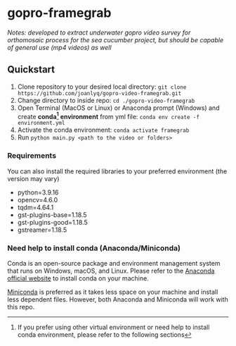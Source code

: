 # gopro-framegrab

 *Notes: developed to extract underwater gopro video survey for orthomosaic process for the sea cucumber project, but should be capable of general use (mp4 videos) as well*

## Quickstart
1. Clone repository to your desired local directory: `git clone https://github.com/joanlyq/gopro-video-framegrab.git`
2. Change directory to inside repo: `cd ./gopro-video-framegrab`
3. Open Terminal (MacOS or Linux) or Anaconda prompt (Windows) and create **conda[^1] environment** from yml file: `conda env create -f environment.yml`
4. Activate the conda environment: `conda activate framegrab`
5. Run `python main.py <path to the video or folders>`

[^1]: If you prefer using other virtual environment or need help to install conda environment, please refer to the following sections

### Requirements
You can also install the required libraries to your preferred environment (the version may vary)
- python=3.9.16
- opencv=4.6.0
- tqdm=4.64.1
- gst-plugins-base=1.18.5
- gst-plugins-good=1.18.5
- gstreamer=1.18.5

### Need help to install conda (Anaconda/Miniconda)
Conda is an open-source package and environment management system that runs on Windows, macOS, and Linux. Please refer to the [Anaconda official website](https://docs.anaconda.com/anaconda/install/) to install conda on your machine. 

[Miniconda](https://docs.conda.io/en/latest/miniconda.html) is preferred as it takes less space on your machine and install less dependent files. However, both Anaconda and Miniconda will work with this repo.